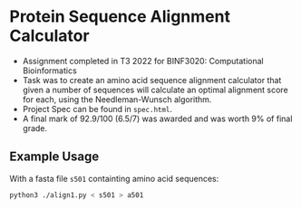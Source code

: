 # Protein Sequence Alignment Calculator

- Assignment completed in T3 2022 for BINF3020: Computational Bioinformatics
- Task was to create an amino acid sequence alignment calculator that given a number of sequences will calculate an optimal alignment score for each, using the Needleman-Wunsch algorithm.
- Project Spec can be found in `spec.html`.
- A final mark of 92.9/100 (6.5/7) was awarded and was worth 9% of final grade.

## Example Usage

With a fasta file `s501` containting amino acid sequences:
```sh
python3 ./align1.py < s501 > a501
```
